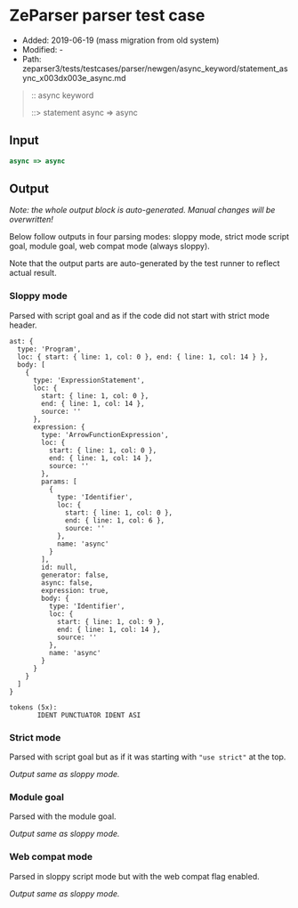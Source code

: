 # ZeParser parser test case

- Added: 2019-06-19 (mass migration from old system)
- Modified: -
- Path: zeparser3/tests/testcases/parser/newgen/async_keyword/statement_async_x003dx003e_async.md

> :: async keyword
>
> ::> statement async => async

## Input

`````js
async => async
`````

## Output

_Note: the whole output block is auto-generated. Manual changes will be overwritten!_

Below follow outputs in four parsing modes: sloppy mode, strict mode script goal, module goal, web compat mode (always sloppy).

Note that the output parts are auto-generated by the test runner to reflect actual result.

### Sloppy mode

Parsed with script goal and as if the code did not start with strict mode header.

`````
ast: {
  type: 'Program',
  loc: { start: { line: 1, col: 0 }, end: { line: 1, col: 14 } },
  body: [
    {
      type: 'ExpressionStatement',
      loc: {
        start: { line: 1, col: 0 },
        end: { line: 1, col: 14 },
        source: ''
      },
      expression: {
        type: 'ArrowFunctionExpression',
        loc: {
          start: { line: 1, col: 0 },
          end: { line: 1, col: 14 },
          source: ''
        },
        params: [
          {
            type: 'Identifier',
            loc: {
              start: { line: 1, col: 0 },
              end: { line: 1, col: 6 },
              source: ''
            },
            name: 'async'
          }
        ],
        id: null,
        generator: false,
        async: false,
        expression: true,
        body: {
          type: 'Identifier',
          loc: {
            start: { line: 1, col: 9 },
            end: { line: 1, col: 14 },
            source: ''
          },
          name: 'async'
        }
      }
    }
  ]
}

tokens (5x):
       IDENT PUNCTUATOR IDENT ASI
`````

### Strict mode

Parsed with script goal but as if it was starting with `"use strict"` at the top.

_Output same as sloppy mode._

### Module goal

Parsed with the module goal.

_Output same as sloppy mode._

### Web compat mode

Parsed in sloppy script mode but with the web compat flag enabled.

_Output same as sloppy mode._
